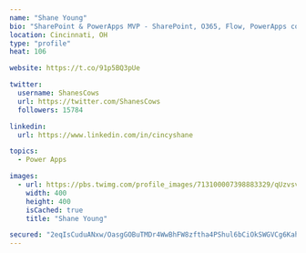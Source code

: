 ```yaml
---
name: "Shane Young"
bio: "SharePoint & PowerApps MVP - SharePoint, O365, Flow, PowerApps consulting? @PowerApps911 | Pure Snark? You found it."
location: Cincinnati, OH
type: "profile"
heat: 106

website: https://t.co/91p5BQ3pUe

twitter:
  username: ShanesCows
  url: https://twitter.com/ShanesCows
  followers: 15784

linkedin:
  url: https://www.linkedin.com/in/cincyshane

topics:
  - Power Apps

images:
  - url: https://pbs.twimg.com/profile_images/713100007398883329/qUzvsvQ3_400x400.jpg
    width: 400
    height: 400
    isCached: true
    title: "Shane Young"

secured: "2eqIsCuduANxw/OasgGOBuTMDr4WwBhFW8zftha4PShul6bCiOkSWGVCg6Kahlc4vDsXtl4/EeXxiogZxGktrnUR3H9MzYOGrGw4JtlcFibubyMkVsEdnvRe1vx8vPRVI3wT5ZLJa1T9/DOlltyOcR2xC0VMz213lnV4OBcU8GDcHMmiEQkWvw6cS6BbbsCzf3wAWA146mEDEGmeHYzWXWN/W6cwMIpViUJLsX7+l4ZHj8qoenosLWnnG0I4+l2UfHWeuCxYOsZ7V1rYkflk9NJgh7e6LDrGISxK7biCkp95xqchXe+rE1ijQ3r5vqTA+KPT2uzRUR8/HEPvI7mv2agrqeKV0SVqPUklmUrSlbVFTIShZ8oPsUliHC3jhWIb2o6BajwQ2gjdk/Qo7F3wnoqhqXfjrgCcGaxX4kiFB9w=;5ss3h7/4blA4yV7uyVym5g=="
---
```


